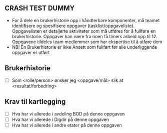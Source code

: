 ## CRASH TEST DUMMY
- For å dele en brukerhistorie opp i håndterbare komponenter, må teamet identifisere og spesifisere oppgaver (tasklist/oppgaveliste). Oppgavelisten er detaljerte aktiviteter som må utføres for å fullføre en brukerhistorie. Oppgaver kan være fra noen få timers arbeid opp til 12. Oppgavene tildeles team medlemmer som har ekspertise til å utføre dem
- NB! En Brukerhistorie er ikke Ansett som fullført før alle underliggende oppgaver er utført 

## Brukerhistorie
- [ ] Som <rolle/person> ønsker jeg <oppgave/mål> slik at <resultat/forbedring>

## Krav til kartlegging
- [ ] Hva har vi allerede i avdeling BOD på denne oppgaven
- [ ] Hva har vi allerede i Digdir på denne oppgaven
- [ ] Hva har vi allerede i andre etater på denne oppgaven
